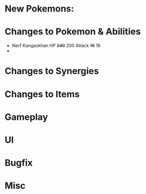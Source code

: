 # New Pokemons:

# Changes to Pokemon & Abilities

- Nerf Kangaskhan HP ~~240~~ 200 Attack ~~18~~ 16
-

# Changes to Synergies

# Changes to Items

# Gameplay

# UI

# Bugfix

# Misc
